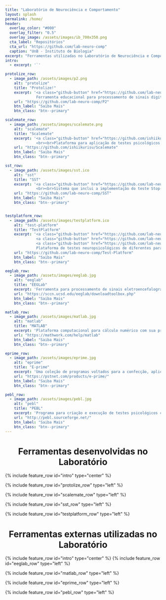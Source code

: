 ```yaml
---
title: "Laboratório de Neurociência e Comportamento"
layout: splash
permalink: /home/
header:
  overlay_color: "#000"
  overlay_filter: "0.5"
  overlay_image: /assets/images/ib_700x350.png
  cta_label: "Repositórios"
  cta_url: "https://github.com/lab-neuro-comp"
  caption: "UnB - Instituto de Biologia"
excerpt: "Ferramentas utilizadas no Laboratório de Neurociência e Comportamento para auxiliar pesquisas."
intro:
  - excerpt: '`'

protolize_row:
  - image_path: /assets/images/p2.png
    alt: "protolize"
    title: "Protolize!"
    excerpt: '<a class="github-button" href="https://github.com/lab-neuro-comp/P2" data-icon="octicon-star" data-show-count="true" aria-label="Star lab-neuro-comp/P2 on GitHub">Star</a><br><br>
              Ferramenta educacional para processamento de sinais digitais. Roda em MATLAB e contém facilidades para o processamento de sinais eletroencefalográficos com o EEGLab.'
    url: "https://github.com/lab-neuro-comp/P2"
    btn_label: "Saiba Mais"
    btn_class: "btn--primary"

scalemate_row:
  - image_path: /assets/images/scalemate.png
    alt: "scalemate"
    title: "Scalemate"
    excerpt: '<a class="github-button" href="https://github.com/ishiikurisu/Scalemate" data-icon="octicon-star" data-show-count="true" aria-label="Star ishiikurisu/Scalemate on GitHub">Star</a>
              <br><br>Plataforma para aplicação de testes psicológicos de pergunta e resposta.'
    url: "https://github.com/ishiikurisu/Scalemate"
    btn_label: "Saiba Mais"
    btn_class: "btn--primary"

sst_row:
  - image_path: /assets/images/sst.ico
    alt: "sst"
    title: "SST"
    excerpt: '<a class="github-button" href="https://github.com/lab-neuro-comp/SST" data-icon="octicon-star" data-show-count="true" aria-label="Star lab-neuro-comp/SST on GitHub">Star</a>
              <br><br>Sistema que inclui a implementação do teste Stop-Signal e uma suíte de processamento de dados.'
    url: "https://github.com/lab-neuro-comp/SST"
    btn_label: "Saiba Mais"
    btn_class: "btn--primary"


testplatform_row:
  - image_path: /assets/images/testplatform.ico
    alt: "test-platform"
    title: "TestPlatform"
    excerpt: '<a class="github-button" href="https://github.com/lab-neuro-comp/Test-Platform/releases/download/v2.0/TestPlatform_pt-BR.exe" data-icon="octicon-cloud-download" data-size="large" aria-label="Download lab-neuro-comp/Test-Platform on GitHub">Download pt-BR</a>
              <a class="github-button" href="https://github.com/lab-neuro-comp/Test-Platform/releases/download/v2.0/TestPlatform_en-US.exe" data-icon="octicon-cloud-download" data-size="large" aria-label="Download lab-neuro-comp/Test-Platform on GitHub">Download en-US</a>
              <a class="github-button" href="https://github.com/lab-neuro-comp/Test-Platform" data-size="large" data-icon="octicon-star" data-show-count="true" aria-label="Star lab-neuro-comp/Test-Platform on GitHub">Star</a> <br><br>
              Plataforma de testes neuropsicológicos de diferentes paradigmas, tais como teste de tempo de reação e stroop.'
    url: "https://github.com/lab-neuro-comp/Test-Platform"
    btn_label: "Saiba Mais"
    btn_class: "btn--primary"

eeglab_row:
  - image_path: /assets/images/eeglab.jpg
    alt: "eeglab"
    title: "EEGLab"
    excerpt: 'Ferramenta para processamento de sinais eletroencefalográficos para o MATLAB desenvolvida pela Universidade da Califórnia.'
    url: "https://sccn.ucsd.edu/eeglab/downloadtoolbox.php"
    btn_label: "Saiba Mais"
    btn_class: "btn--primary"

matlab_row:
  - image_path: /assets/images/matlab.jpg
    alt: "matlab"
    title: "MATLAB"
    excerpt: 'Plataforma computacional para cálculo numérico com sua própria linguagem de programação. Este programa já está instalado nos computadores do laboratório'
    url: "https://mathwork.com/help/matlab"
    btn_label: "Saiba Mais"
    btn_class: "btn--primary"

eprime_row:
  - image_path: /assets/images/eprime.jpg
    alt: "eprime"
    title: "E-prime"
    excerpt: 'Uma coleção de programas voltados para a confecção, aplicação e análise de testes psicológicos.'
    url: "https://pstnet.com/products/e-prime/"
    btn_label: "Saiba Mais"
    btn_class: "btn--primary"

pebl_row:
  - image_path: /assets/images/pebl.jpg
    alt: "pebl"
    title: "PEBL"
    excerpt: 'Programa para criação e execução de testes psicológicos com uma interface gráfica'
    url: "http://pebl.sourceforge.net/"
    btn_label: "Saiba Mais"
    btn_class: "btn--primary"
---
```


<div align="center">
<h1>Ferramentas desenvolvidas no Laboratório</h1>
</div>

{% include feature_row id="intro" type="center" %}


{% include feature_row  id="protolize_row" type="left" %}

{% include feature_row id="scalemate_row" type="left" %}

{% include feature_row id="sst_row" type="left" %}

{% include feature_row id="testplatform_row" type="left" %}

<div align="center">
<h1>Ferramentas externas utilizadas no Laboratório</h1>
</div>

{% include feature_row id="intro" type="center" %}
{% include feature_row id="eeglab_row" type="left" %}

{% include feature_row id="matlab_row" type="left" %}

{% include feature_row id="eprime_row" type="left" %}

{% include feature_row id="pebl_row" type="left" %}
<!-- Place this tag in your head or just before your close body tag. -->
<script async defer src="https://buttons.github.io/buttons.js"></script>
